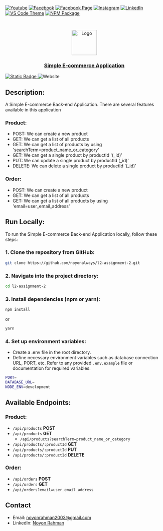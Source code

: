 [![Youtube][youtube-shield]][youtube-url]
[![Facebook][facebook-shield]][facebook-url]
[![Facebook Page][facebook-shield]][facebook-group-url]
[![Instagram][instagram-shield]][instagram-url]
[![LinkedIn][linkedin-shield]][linkedin-url]
[![VS Code Theme][vscode-shield]][vscode-theme-url]
[![NPM Package][npm-shield]][npm-package-url]

<!-- PROJECT LOGO -->
<br />
<p align="center">
    <a href="https://portfolio-noyonalways.vercel.app/">
        <img src="https://i.ibb.co/c64q254/noyon-logo-dark.png" alt="Logo" width="80" height="80"/>
    </a>
    <h3 align="center">
        <a href="https://github.com/noyonalways/l2-assignment-2" target="_blank" >
            Simple E-commerce Application
        </a>
    </h3>
</p>

<a href="https://simple-ecom-backend.vercel.app/" target="_blank" >
    <img alt="Static Badge" src="https://img.shields.io/badge/Live_Server-Link-link?style=flat">
</a>
<img alt="Website" src="https://img.shields.io/website?url=https%3A%2F%2Fsimple-ecom-backend.vercel.app">

## Description:

A Simple E-commerce Back-end Application. There are several features available in this application

### Product:

- POST: We can create a new product
- GET: We can get a list of all products
- GET: We can get a list of products by using 'searchTerm=product_name_or_category'
- GET: We can get a single product by productId '(\_id)'
- PUT: We can update a single product by productId (\_id)'
- DELETE: We can delete a single product by productId '(\_id)'

### Order:

- POST: We can create a new product
- GET: We can get a list of all products
- GET: We can get a list of all products by using 'email=user_email_address'

## Run Locally:

To run the Simple E-commerce Back-end Application locally, follow these steps:

### 1. Clone the repository from GitHub:

```sh
git clone https://github.com/noyonalways/l2-assignment-2.git
```

### 2. Navigate into the project directory:

```sh
cd l2-assignment-2
```

### 3. Install dependencies (npm or yarn):

```sh
npm install
```

or

```sh
yarn
```

### 4. Set up environment variables:

- Create a .env file in the root directory.
- Define necessary environment variables such as database connection URL, PORT, etc. Refer to any provided `.env.example` file or documentation for required variables.

```sh
PORT=
DATABASE_URL=
NODE_ENV=development
```

## Available Endpoints:

### Product:

- `/api/products` **POST**
- `/api/products` **GET**
  - `/api/products?searchTerm=product_name_or_category`
- `/api/products/:productId` **GET**
- `/api/products/:productId` **PUT**
- `/api/products/:productId` **DELETE**

### Order:

- `/api/orders` **POST**
- `/api/orders` **GET**
- `/api/orders?email=user_email_address`

## Contact

- Email: [noyonrahman2003@gmail.com](mailto:noyonrahman2003@gmail.com)
- LinkedIn: [Noyon Rahman](https://linkedin.com/in/noyonalways)

<!-- MARKDOWN LINKS & IMAGES -->

[youtube-shield]: https://img.shields.io/badge/-Youtube-black.svg?style=round-square&logo=youtube&color=555&logoColor=white
[youtube-url]: https://youtube.com/@deskofnoyon
[facebook-shield]: https://img.shields.io/badge/-Facebook-black.svg?style=round-square&logo=facebook&color=555&logoColor=white
[facebook-url]: https://facebook.com/noyonalways
[facebook-group-url]: https://facebook.com/webbronoyon
[instagram-shield]: https://img.shields.io/badge/-Instagram-black.svg?style=round-square&logo=instagram&color=555&logoColor=white
[instagram-url]: https://instagram.com/noyonalways
[linkedin-shield]: https://img.shields.io/badge/-LinkedIn-black.svg?style=round-square&logo=linkedin&colorB=555
[linkedin-url]: https://linkedin.com/in/noyonalways
[vscode-shield]: https://img.shields.io/badge/-VS%20Code%20Theme-black.svg?style=round-square&logo=visualstudiocode&colorB=555
[vscode-theme-url]: https://marketplace.visualstudio.com/items?itemName=noyonalways.codevibe-themes
[npm-shield]: https://img.shields.io/badge/-Package-black.svg?style=round-square&logo=npm&color=555&logoColor=white
[npm-package-url]: https://www.npmjs.com/package/the-magic-readme
